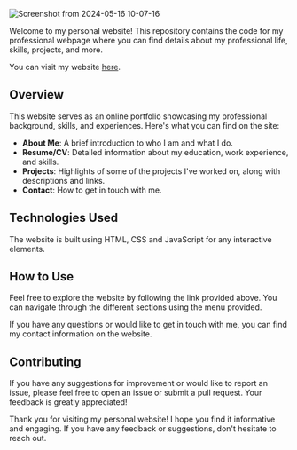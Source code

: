 ![Screenshot from 2024-05-16 10-07-16](https://github.com/Im-Josepaul/NewCV/assets/64831240/5089af8a-afbf-40bc-9ee9-944ee8d121ae)

Welcome to my personal website! This repository contains the code for my professional webpage where you can find details about my professional life, skills, projects, and more.

You can visit my website [here](https://my-latest-cv.onrender.com).

## Overview

This website serves as an online portfolio showcasing my professional background, skills, and experiences. Here's what you can find on the site:

- **About Me**: A brief introduction to who I am and what I do.
- **Resume/CV**: Detailed information about my education, work experience, and skills.
- **Projects**: Highlights of some of the projects I've worked on, along with descriptions and links.
- **Contact**: How to get in touch with me.

## Technologies Used

The website is built using HTML, CSS and JavaScript for any interactive elements.

## How to Use

Feel free to explore the website by following the link provided above. You can navigate through the different sections using the menu provided.

If you have any questions or would like to get in touch with me, you can find my contact information on the website.

## Contributing

If you have any suggestions for improvement or would like to report an issue, please feel free to open an issue or submit a pull request. Your feedback is greatly appreciated!

Thank you for visiting my personal website! I hope you find it informative and engaging. If you have any feedback or suggestions, don't hesitate to reach out.

